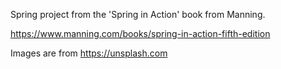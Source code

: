 Spring project from the 'Spring in Action' book from Manning.
  
https://www.manning.com/books/spring-in-action-fifth-edition

Images are from https://unsplash.com